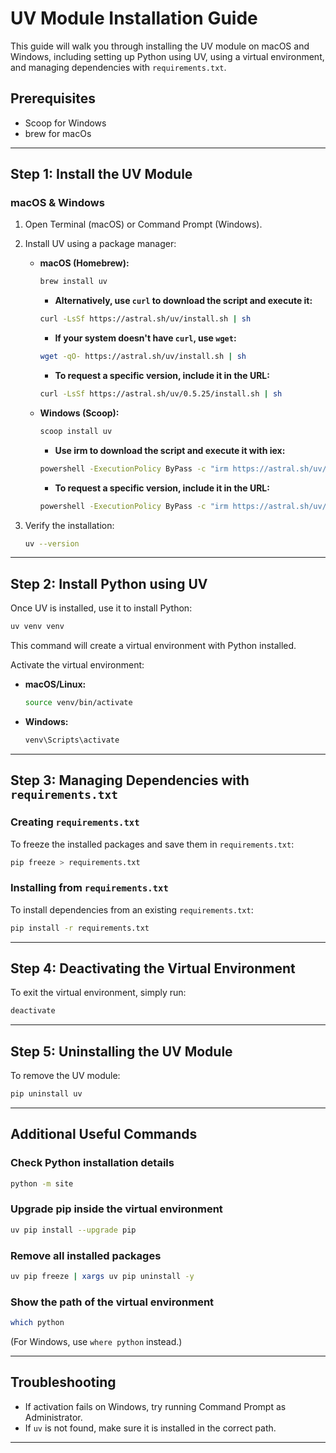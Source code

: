 # UV Module Installation Guide

This guide will walk you through installing the UV module on macOS and Windows, including setting up Python using UV, using a virtual environment, and managing dependencies with `requirements.txt`.

## Prerequisites
- Scoop for Windows
- brew for macOs

---

## Step 1: Install the UV Module

### macOS & Windows
1. Open Terminal (macOS) or Command Prompt (Windows).
2. Install UV using a package manager:
   - **macOS (Homebrew):**
     ```sh
     brew install uv
     ```
     - **Alternatively, use `curl` to download the script and execute it:**
     ```sh
     curl -LsSf https://astral.sh/uv/install.sh | sh
     ```
     - **If your system doesn't have `curl`, use `wget`:**
     ```sh
     wget -qO- https://astral.sh/uv/install.sh | sh
     ```
     - **To request a specific version, include it in the URL:**
     ```sh
     curl -LsSf https://astral.sh/uv/0.5.25/install.sh | sh
     ```
    
   - **Windows (Scoop):**
     ```sh
     scoop install uv
     ```
     - **Use irm to download the script and execute it with iex:**
     
     ```sh
     powershell -ExecutionPolicy ByPass -c "irm https://astral.sh/uv/install.ps1 | iex"
     ```
     - **To request a specific version, include it in the URL:**
     ```sh
     powershell -ExecutionPolicy ByPass -c "irm https://astral.sh/uv/0.5.25/install.ps1 | iex"
     ```
     
3. Verify the installation:
   ```sh
   uv --version
   ```

---

## Step 2: Install Python using UV

Once UV is installed, use it to install Python:
```sh
uv venv venv
```
This command will create a virtual environment with Python installed.

Activate the virtual environment:
- **macOS/Linux:**
  ```sh
  source venv/bin/activate
  ```
- **Windows:**
  ```sh
  venv\Scripts\activate
  ```

---

## Step 3: Managing Dependencies with `requirements.txt`

### Creating `requirements.txt`
To freeze the installed packages and save them in `requirements.txt`:
```sh
pip freeze > requirements.txt
```

### Installing from `requirements.txt`
To install dependencies from an existing `requirements.txt`:
```sh
pip install -r requirements.txt
```

---

## Step 4: Deactivating the Virtual Environment
To exit the virtual environment, simply run:
```sh
deactivate
```

---

## Step 5: Uninstalling the UV Module
To remove the UV module:
```sh
pip uninstall uv
```

---
## Additional Useful Commands

### Check Python installation details
```sh
python -m site
```

### Upgrade pip inside the virtual environment
```sh
uv pip install --upgrade pip
```

### Remove all installed packages
```sh
uv pip freeze | xargs uv pip uninstall -y
```

### Show the path of the virtual environment
```sh
which python
```
(For Windows, use `where python` instead.)

---

## Troubleshooting
- If activation fails on Windows, try running Command Prompt as Administrator.
- If `uv` is not found, make sure it is installed in the correct path.

---
